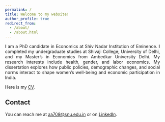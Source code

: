 ```yaml
---
permalink: /
title: Welcome to my website!
author_profile: true
redirect_from: 
  - /about/
  - /about.html
---
```


<p align="justify">
I am a PhD candidate in Economics at Shiv Nadar Institution of Eminence.
I completed my undergraduate studies at Shivaji College, University of Delhi, and my Master’s in Economics from Ambedkar University Delhi. My research interests include health, gender, and labor economics. My dissertation explores how public policies, demographic changes, and social norms interact to shape women’s well-being and economic participation in India.
</p>

Here is my <a href="https://mathuranshika.github.io/files/CV2025_short.pdf" target="_blank" rel="noopener noreferrer">CV</a>.

## Contact

You can reach me at <aa708@snu.edu.in> or on
[LinkedIn](https://www.linkedin.com/in/anshika-mathur-0767a7179/).

